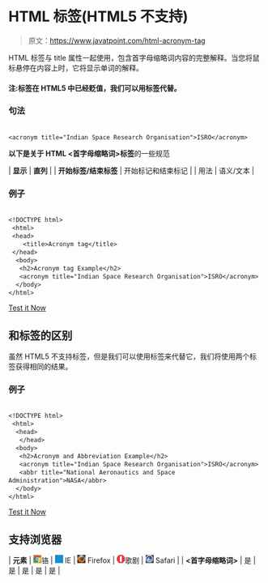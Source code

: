 # HTML <acronym>标签(HTML5 不支持)</acronym>

> 原文：<https://www.javatpoint.com/html-acronym-tag>

HTML <acronym>标签与 title 属性一起使用，包含首字母缩略词内容的完整解释。当您将鼠标悬停在内容上时，它将显示单词的解释。</acronym>

#### 注:<acronym>标签在 HTML5 中已经贬值，我们可以用<abbr>标签代替<acronym>。</acronym></abbr></acronym>

### 句法

```

<acronym title="Indian Space Research Organisation">ISRO</acronym>

```

**以下是关于 HTML <首字母缩略词>标签**的一些规范

| **显示** | **直列** |
| **开始标签/结束标签** | 开始标记和结束标记 |
| 用法 | 语义/文本 |

### 例子

```

<!DOCTYPE html>
 <html>
 <head>
	<title>Acronym tag</title>
 </head>
  <body>
   <h2>Acronym tag Example</h2>
   <acronym title="Indian Space Research Organisation">ISRO</acronym>
  </body>
</html>

```

[Test it Now](https://www.javatpoint.com/oprweb/test.jsp?filename=htmlacronymtag)

## <acronym>和<abbr>标签的区别</abbr></acronym>

虽然 HTML5 不支持<acronym>标签，但是我们可以使用<abbr>标签来代替它，我们将使用两个标签获得相同的结果。</abbr></acronym>

### 例子

```

<!DOCTYPE html>
 <html>
  <head>
   </head>
  <body>
   <h2>Acronym and Abbreviation Example</h2>
   <acronym title="Indian Space Research Organisation">ISRO</acronym>
   <abbr title="National Aeronautics and Space Administration">NASA</abbr>
  </body>
</html>

```

[Test it Now](https://www.javatpoint.com/oprweb/test.jsp?filename=htmlacronymtag2)

## 支持浏览器

| **元素** | ![chrome browser](img/4fbdc93dc2016c5049ed108e7318df19.png)铬 | ![ie browser](img/83dd23df1fe8373fd5bf054b2c1dd88b.png) IE | ![firefox browser](img/4f001fff393888a8a807ed29b28145d1.png) Firefox | ![opera browser](img/6cad4a592cc69a052056a0577b4aac65.png)歌剧 | ![safari browser](img/a0f6a9711a92203c5dc5c127fe9c9fca.png) Safari |
| **<首字母缩略词>** | 是 | 是 | 是 | 是 | 是 |